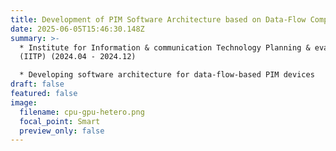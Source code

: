 ```yaml
---
title: Development of PIM Software Architecture based on Data-Flow Computing
date: 2025-06-05T15:46:30.148Z
summary: >-
  * Institute for Information & communication Technology Planning & evaluation
  (IITP) (2024.04 - 2024.12)

  * D﻿eveloping software architecture for data-flow-based PIM devices
draft: false
featured: false
image:
  filename: cpu-gpu-hetero.png
  focal_point: Smart
  preview_only: false
---
```

